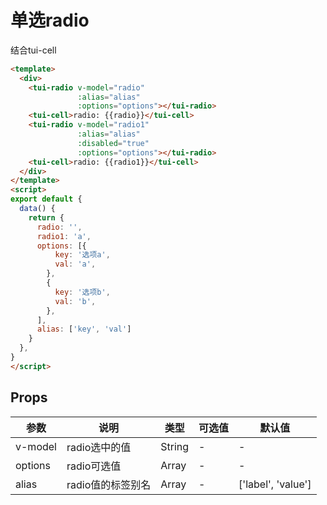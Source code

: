 # 单选radio
结合tui-cell

```html
<template>
  <div>
    <tui-radio v-model="radio"
               :alias="alias"
               :options="options"></tui-radio>
    <tui-cell>radio: {{radio}}</tui-cell>
    <tui-radio v-model="radio1"
               :alias="alias"
               :disabled="true"
               :options="options"></tui-radio>
    <tui-cell>radio: {{radio1}}</tui-cell>
  </div>
</template>
<script>
export default {
  data() {
    return {
      radio: '',
      radio1: 'a',
      options: [{
          key: '选项a',
          val: 'a',
        },
        {
          key: '选项b',
          val: 'b',
        },
      ],
      alias: ['key', 'val']
    }
  },
}
</script>
```

## Props

| 参数        | 说明          | 类型     | 可选值       | 默认值  |
| ---------- | ------------- | ------- | ----------- | ------ |
| v-model    | radio选中的值 | String | -  | - |
| options    | radio可选值 | Array | -  | - |
| alias      | radio值的标签别名 | Array | -  | ['label', 'value'] |